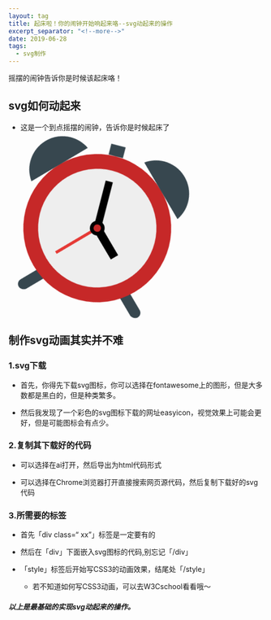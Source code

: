 ```yaml
---
layout: tag
title: 起床啦！你的闹钟开始响起来咯--svg动起来的操作
excerpt_separator: "<!--more-->"
date: 2019-06-28
tags:
  - svg制作
---
```


摇摆的闹钟告诉你是时候该起床咯！

<!--more-->

## <b>svg如何动起来</b>

* 这是一个到点摇摆的闹钟，告诉你是时候起床了

<div class="clam">
<svg version="1" xmlns="http://www.w3.org/2000/svg" viewBox="0 0 48 48" enable-background="new 0 0 48 48">
    <g fill="#37474F">
        <path d="M38.5,44.6l-4-4l2.1-2.1l4,4c0.6,0.6,0.6,1.5,0,2.1l0,0C40.1,45.1,39.1,45.1,38.5,44.6z"/>
        <path d="M9.5,44.6l4-4l-2.1-2.1l-4,4c-0.6,0.6-0.6,1.5,0,2.1l0,0C7.9,45.1,8.9,45.1,9.5,44.6z"/>
    </g>
    <circle fill="#C62828" cx="24" cy="24" r="20"/>
    <circle fill="#eee" cx="24" cy="24" r="16"/>
    <rect x="19" y="22.1" transform="matrix(-.707 -.707 .707 -.707 12.904 62.537)" fill="#E53935" width=".8" height="13"/>
    <rect x="23" y="11" width="2" height="13"/>
    <rect x="26.1" y="22.7" transform="matrix(-.707 .707 -.707 -.707 65.787 27.25)" width="2.3" height="9.2"/>
    <circle cx="24" cy="24" r="2"/>
    <circle fill="#C62828" cx="24" cy="24" r="1"/>
    <rect x="22" y="1" fill="#37474F" width="4" height="3"/>
    <g fill="#37474F">
        <path d="M44.4,16.2c2.5-3.5,2.1-8.4-1-11.5c-3.1-3.1-8-3.5-11.5-1L44.4,16.2z"/>
        <path d="M3.6,16.2c-2.5-3.5-2.1-8.4,1-11.5c3.1-3.1,8-3.5,11.5-1L3.6,16.2z"/>
    </g>
</svg>

</div>
<style>
.clam svg {
        height: 350px;
		width: 350px;
    }

.css {
        
        display: flex;
        justify-content: center;
        align-items: center;
    }

    .clam svg {
        animation: rotate1 3s infinite;
        transform: rotate(22.5deg);
    }

    @keyframes rotate1 {
        0% {
            transform: rotate(-30deg);
        }

        5% {
            transform: rotate(30deg);
        }

        12.5% {
            transform: rotate(30deg);
        }

        17.5% {
            transform: rotate(-30deg);
        }

        25% {
            transform: rotate(-30deg);
        }

        30% {
            transform: rotate(30deg);
        }

        37.5% {
            transform: rotate(30deg);
        }

        42.5% {
            transform: rotate(-30deg);
        }

        50% {
            transform: rotate(-30deg);
        }

        55% {
            transform: rotate(30deg);
        }

        62.5% {
            transform: rotate(30deg);
        }

        67.5% {
            transform: rotate(-30deg);
        }

        75% {
            transform: rotate(-30deg);
        }

        80% {
            transform: rotate(30deg);
        }

        87.5% {
            transform: rotate(30deg);
        }

        92.5% {
            transform: rotate(-30deg);
        }

        100% {
            transform: rotate(-30deg);
        }
   }
</style>
## 制作svg动画其实并不难

### 1.svg下载

* 首先，你得先下载svg图标，你可以选择在fontawesome上的图形，但是大多数都是黑白的，但是种类繁多。

* 然后我发现了一个彩色的svg图标下载的网址easyicon，视觉效果上可能会更好，但是可能图标会有点少。

### 2.复制其下载好的代码

* 可以选择在ai打开，然后导出为html代码形式

* 可以选择在Chrome浏览器打开直接搜索网页源代码，然后复制下载好的svg代码

### 3.所需要的标签

* 首先「div class=“ xx”」标签是一定要有的

* 然后在「div」下面嵌入svg图标的代码,别忘记「/div」

* 「style」标签后开始写CSS3的动画效果，结尾处「/style」

   * 若不知道如何写CSS3动画，可以去W3Cschool看看哦～

##### 以上是最基础的实现svg动起来的操作。
